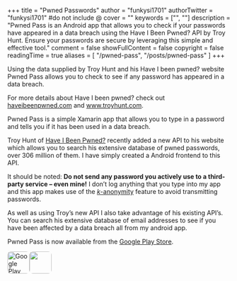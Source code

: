 +++
title = "Pwned Passwords"
author = "funkysi1701"
authorTwitter = "funkysi1701" #do not include @
cover = ""
keywords = ["", ""]
description = "Pwned Pass is an Android app that allows you to check if your passwords have appeared in a data breach using the Have I Been Pwned? API by Troy Hunt. Ensure your passwords are secure by leveraging this simple and effective tool."
comment = false
showFullContent = false
copyright = false
readingTime = true
aliases = [
    "/pwned-pass",
    "/posts/pwned-pass"
]
+++

<p>Using the data supplied by Troy Hunt and his Have I been pwned? website Pwned Pass allows you to check to see if any password has appeared in a data breach.</p>
<p>For more details about Have I been pwned? check out <a href="https://haveibeenpwned.com/">haveibeenpwned.com</a> and <a href="https://www.troyhunt.com">www.troyhunt.com</a>.</p>
<p>Pwned Pass is a simple Xamarin app that allows you to type in a password and tells you if it has been used in a data breach.</p>
<p>Troy Hunt of <a href="https://haveibeenpwned.com/">Have I Been Pwned?</a> recently added a new API to his website which allows you to search his extensive database of pwned passwords, over 306 million of them. I have simply created a Android frontend to this API.</p>
<p>It should be noted:&nbsp;<strong>Do not send any password you actively use to a third-party service – even mine!</strong> I don’t log anything that you type into my app and this app makes use of the&nbsp;<a href="https://www.troyhunt.com/ive-just-launched-pwned-passwords-version-2/"><i>k</i>-anonymity</a> feature to avoid transmitting passwords.</p>
<p>As well as using Troy’s new API I also take advantage of his existing API’s. You can search his extensive database of email addresses to see if you have been affected by a data breach all from my android app.</p>
<p>Pwned Pass is now available from the <a href="https://play.google.com/store/apps/details?id=pwnedpasswords.pwnedpasswords">Google Play Store</a>.</p>
<p><a href="https://play.google.com/store/apps/details?id=pwnedpasswords.pwnedpasswords"><img class="alignleft wp-image-2204 size-medium jetpack-lazy-image jetpack-lazy-image--handled" src="https://storageaccountblog9f5d.blob.core.windows.net/blazor/wp-content/uploads/2019/04/playstore-1-300x90.png?fit=300%2C300&amp;ssl=1" alt="Google Play" style="height: 50px;border-radius: 8px;" data-recalc-dims="1" srcset="https://storageaccountblog9f5d.blob.core.windows.net/blazor/wp-content/uploads/2019/04/playstore-1.png?resize=300%2C90&amp;ssl=1 300w, https://storageaccountblog9f5d.blob.core.windows.net/blazor/wp-content/uploads/2019/04/playstore-1.png?w=568&amp;ssl=1 568w" data-lazy-loaded="1" sizes="(max-width: 300px) 100vw, 300px"><noscript><img class="alignleft wp-image-2204 size-medium" src="https://storageaccountblog9f5d.blob.core.windows.net/blazor/wp-content/uploads/2019/04/playstore-1-300x90.png?fit=300%2C300&#038;ssl=1" alt="" style="height: 50px;border-radius: 8px;" srcset="https://storageaccountblog9f5d.blob.core.windows.net/blazor/wp-content/uploads/2019/04/playstore-1.png?resize=300%2C90&amp;ssl=1 300w, https://storageaccountblog9f5d.blob.core.windows.net/blazor/wp-content/uploads/2019/04/playstore-1.png?w=568&amp;ssl=1 568w" sizes="(max-width: 300px) 100vw, 300px" data-recalc-dims="1" /></noscript></a></p>

